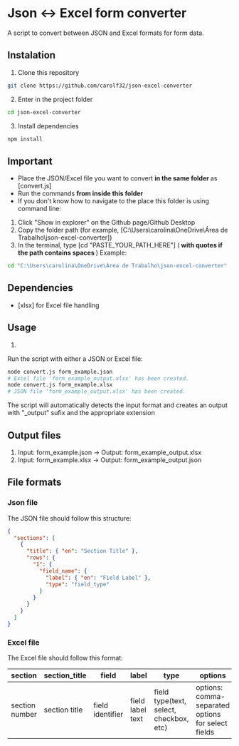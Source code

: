 # Json <-> Excel form converter

A script to convert between JSON and Excel formats for form data.

## Instalation

1. Clone this repository

```bash
git clone https://github.com/carolf32/json-excel-converter
```

2. Enter in the project folder

```bash
cd json-excel-converter
```

3. Install dependencies

```bash
npm install
```

## Important

- Place the JSON/Excel file you want to convert <strong> in the same folder </strong> as [convert.js]
- Run the commands <strong> from inside this folder </strong>
- If you don't know how to navigate to the place this folder is using command line:

1. Click "Show in explorer" on the Github page/Github Desktop
2. Copy the folder path (for example, [C:\Users\carolina\OneDrive\Área de Trabalho\json-excel-converter])
3. In the terminal, type [cd "PASTE_YOUR_PATH_HERE"] (<strong> with quotes if the path contains spaces </strong>)
   Example:

```bash
cd "C:\Users\carolina\OneDrive\Área de Trabalho\json-excel-converter"
```

## Dependencies

- [xlsx] for Excel file handling

## Usage

1.

Run the script with either a JSON or Excel file:

```bash
node convert.js form_example.json
# Excel file 'form_example_output.xlsx' has been created.
node convert.js form_example.xlsx
# JSON file 'form_example_output.xlsx' has been created.
```

The script will automatically detects the input format and creates an output with "\_output" sufix and the appropriate extension

## Output files

1. Input: form_example.json -> Output: form_example_output.xlsx
2. Input: form_example.xlsx -> Output: form_example_output.json

## File formats

### Json file

The JSON file should follow this structure:

```json
{
  "sections": [
    {
      "title": { "en": "Section Title" },
      "rows": {
        "1": {
          "field_name": {
            "label": { "en": "Field Label" },
            "type": "field_type"
          }
        }
      }
    }
  ]
}
```

### Excel file

The Excel file should follow this format:

| section        | section_title | field            | label            | type                                    | options                                            |
| -------------- | ------------- | ---------------- | ---------------- | --------------------------------------- | -------------------------------------------------- |
| section number | section title | field identifier | field label text | field type(text, select, checkbox, etc) | options: comma-separated options for select fields |
